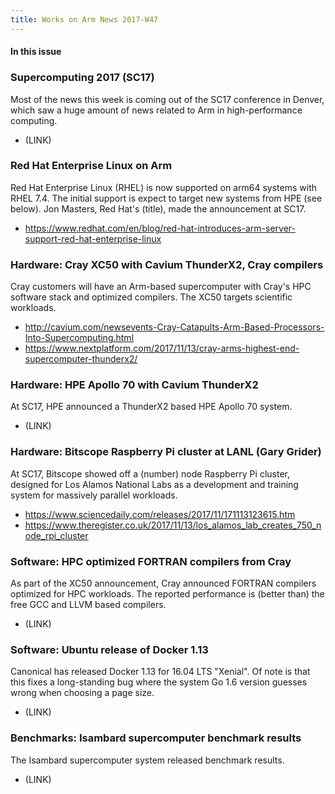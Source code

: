 ```yaml
---
title: Works on Arm News 2017-W47
---
```


#### In this issue

### Supercomputing 2017 (SC17)

Most of the news this week is coming out of the SC17 conference
in Denver, which saw a huge amount of news related to Arm in 
high-performance computing. 

* (LINK)

### Red Hat Enterprise Linux on Arm

Red Hat Enterprise Linux (RHEL) is now supported on arm64 systems with RHEL 7.4.
The initial support is expect to target new systems from HPE (see below).
Jon Masters, Red Hat's (title), made the announcement at SC17.

* https://www.redhat.com/en/blog/red-hat-introduces-arm-server-support-red-hat-enterprise-linux

### Hardware: Cray XC50 with Cavium ThunderX2, Cray compilers

Cray customers will have an Arm-based supercomputer with
Cray's HPC software stack and optimized compilers.
The XC50 targets scientific workloads.

* http://cavium.com/newsevents-Cray-Catapults-Arm-Based-Processors-Into-Supercomputing.html
* https://www.nextplatform.com/2017/11/13/cray-arms-highest-end-supercomputer-thunderx2/

### Hardware: HPE Apollo 70 with Cavium ThunderX2

At SC17, HPE announced a ThunderX2 based HPE Apollo 70 system.

* (LINK)

### Hardware: Bitscope Raspberry Pi cluster at LANL (Gary Grider)

At SC17, Bitscope showed off a (number) node Raspberry Pi cluster,
designed for Los Alamos National Labs as a development and training
system for massively parallel workloads.

* https://www.sciencedaily.com/releases/2017/11/171113123615.htm
* https://www.theregister.co.uk/2017/11/13/los_alamos_lab_creates_750_node_rpi_cluster

### Software: HPC optimized FORTRAN compilers from Cray

As part of the XC50 announcement, Cray announced FORTRAN compilers
optimized for HPC workloads. The reported performance is (better than)
the free GCC and LLVM based compilers.

* (LINK)

### Software: Ubuntu release of Docker 1.13

Canonical has released Docker 1.13 for 16.04 LTS "Xenial". Of note
is that this fixes a long-standing bug where the system
Go 1.6 version guesses wrong when choosing a page size. 

* (LINK)

### Benchmarks: Isambard supercomputer benchmark results

The Isambard supercomputer system released benchmark results.

* (LINK)
